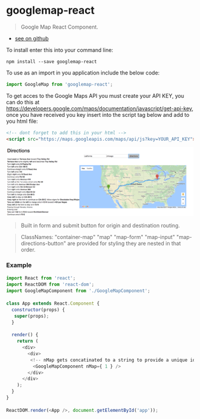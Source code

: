 # googlemap-react

>  Google Map React Component.

- [see on github](https://github.com/Albosonic/googlemap-react)

To install enter this into your command line:
```shell
npm install --save googlemap-react
```
To use as an import in you application include the below code:
```javascript
import GoogleMap from 'googlemap-react';
```
To get acces to the Google Maps API you must create your API KEY, you can do this at https://developers.google.com/maps/documentation/javascript/get-api-key, once you have received you key insert into the script tag below and add to you html file:
```html
<!-- dont forget to add this in your html -->
<script src="https://maps.googleapis.com/maps/api/js?key=YOUR_API_KEY"></script>
```

![Alt text](/assets/npm-map-screen-shot.jpg?raw=true "Screen Shot") 

>Built in form and submit button for origin and destination routing.

>ClassNames: "container-map" "map" "map-form" "map-input" "map-directions-button"
are provided for styling they are nested in that order.

### Example
 ```js
 import React from 'react';
 import ReactDOM from 'react-dom';
 import GoogleMapComponent from './GoogleMapComponent';

 class App extends React.Component {
   constructor(props) {
    super(props); 
   }

   render() {
     return (
       <div>  
         <div>  
          <!-- nMap gets concatinated to a string to provide a unique id to the DOM every for every map instance -->
           <GoogleMapComponent nMap={ 1 } />        
         </div>
       </div>
     );
   }
 }

 ReactDOM.render(<App />, document.getElementById('app'));
```
